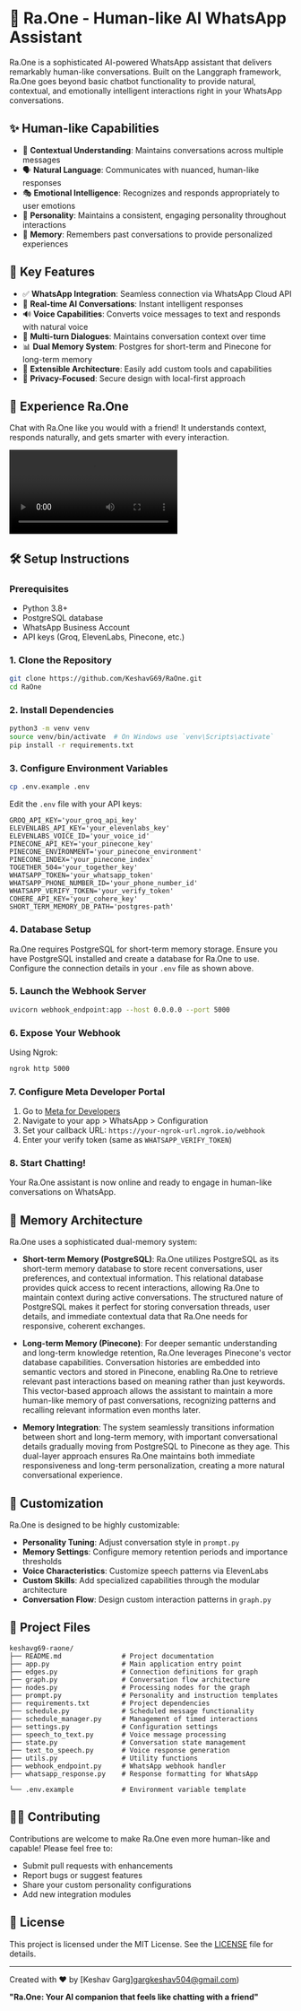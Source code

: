 # 🤖 Ra.One - Human-like AI WhatsApp Assistant

Ra.One is a sophisticated AI-powered WhatsApp assistant that delivers remarkably human-like conversations. Built on the Langgraph framework, Ra.One goes beyond basic chatbot functionality to provide natural, contextual, and emotionally intelligent interactions right in your WhatsApp conversations.

## ✨ Human-like Capabilities

- 🧠 **Contextual Understanding**: Maintains conversations across multiple messages
- 🗣️ **Natural Language**: Communicates with nuanced, human-like responses
- 🎭 **Emotional Intelligence**: Recognizes and responds appropriately to user emotions
- 🧩 **Personality**: Maintains a consistent, engaging personality throughout interactions
- 🤔 **Memory**: Remembers past conversations to provide personalized experiences

## 🚀 Key Features

- ✅ **WhatsApp Integration**: Seamless connection via WhatsApp Cloud API
- 💬 **Real-time AI Conversations**: Instant intelligent responses
- 🔊 **Voice Capabilities**: Converts voice messages to text and responds with natural voice
- 🔗 **Multi-turn Dialogues**: Maintains conversation context over time
- 📊 **Dual Memory System**: Postgres for short-term and Pinecone for long-term memory
- 🧰 **Extensible Architecture**: Easily add custom tools and capabilities
- 🔐 **Privacy-Focused**: Secure design with local-first approach

## 📱 Experience Ra.One

Chat with Ra.One like you would with a friend! It understands context, responds naturally, and gets smarter with every interaction.

![Ra.One in action](https://github.com/KeshavG69/RaOne/assets/your-user-id/raone-demo.mp4) <!-- Replace with actual demo video -->

## 🛠️ Setup Instructions

### Prerequisites

- Python 3.8+
- PostgreSQL database
- WhatsApp Business Account
- API keys (Groq, ElevenLabs, Pinecone, etc.)

### 1. Clone the Repository

```bash
git clone https://github.com/KeshavG69/RaOne.git
cd RaOne
```

### 2. Install Dependencies

```bash
python3 -m venv venv
source venv/bin/activate  # On Windows use `venv\Scripts\activate`
pip install -r requirements.txt
```

### 3. Configure Environment Variables

```bash
cp .env.example .env
```

Edit the `.env` file with your API keys:

```
GROQ_API_KEY='your_groq_api_key'
ELEVENLABS_API_KEY='your_elevenlabs_key'
ELEVENLABS_VOICE_ID='your_voice_id'
PINECONE_API_KEY='your_pinecone_key'
PINECONE_ENVIRONMENT='your_pinecone_environment'
PINECONE_INDEX='your_pinecone_index'
TOGETHER_504='your_together_key'
WHATSAPP_TOKEN='your_whatsapp_token'
WHATSAPP_PHONE_NUMBER_ID='your_phone_number_id'
WHATSAPP_VERIFY_TOKEN='your_verify_token'
COHERE_API_KEY='your_cohere_key'
SHORT_TERM_MEMORY_DB_PATH='postgres-path'
```

### 4. Database Setup

Ra.One requires PostgreSQL for short-term memory storage. Ensure you have PostgreSQL installed and create a database for Ra.One to use. Configure the connection details in your `.env` file as shown above.

### 5. Launch the Webhook Server

```bash
uvicorn webhook_endpoint:app --host 0.0.0.0 --port 5000
```

### 6. Expose Your Webhook

Using Ngrok:

```bash
ngrok http 5000
```

### 7. Configure Meta Developer Portal

1. Go to [Meta for Developers](https://developers.facebook.com/)
2. Navigate to your app > WhatsApp > Configuration
3. Set your callback URL: `https://your-ngrok-url.ngrok.io/webhook`
4. Enter your verify token (same as `WHATSAPP_VERIFY_TOKEN`)

### 8. Start Chatting!

Your Ra.One assistant is now online and ready to engage in human-like conversations on WhatsApp.

## 🧠 Memory Architecture

Ra.One uses a sophisticated dual-memory system:

- **Short-term Memory (PostgreSQL)**: 
  Ra.One utilizes PostgreSQL as its short-term memory database to store recent conversations, user preferences, and contextual information. This relational database provides quick access to recent interactions, allowing Ra.One to maintain context during active conversations. The structured nature of PostgreSQL makes it perfect for storing conversation threads, user details, and immediate contextual data that Ra.One needs for responsive, coherent exchanges.

- **Long-term Memory (Pinecone)**:
  For deeper semantic understanding and long-term knowledge retention, Ra.One leverages Pinecone's vector database capabilities. Conversation histories are embedded into semantic vectors and stored in Pinecone, enabling Ra.One to retrieve relevant past interactions based on meaning rather than just keywords. This vector-based approach allows the assistant to maintain a more human-like memory of past conversations, recognizing patterns and recalling relevant information even months later.

- **Memory Integration**:
  The system seamlessly transitions information between short and long-term memory, with important conversational details gradually moving from PostgreSQL to Pinecone as they age. This dual-layer approach ensures Ra.One maintains both immediate responsiveness and long-term personalization, creating a more natural conversational experience.

## 🔧 Customization

Ra.One is designed to be highly customizable:

- **Personality Tuning**: Adjust conversation style in `prompt.py`
- **Memory Settings**: Configure memory retention periods and importance thresholds
- **Voice Characteristics**: Customize speech patterns via ElevenLabs
- **Custom Skills**: Add specialized capabilities through the modular architecture
- **Conversation Flow**: Design custom interaction patterns in `graph.py`

## 📁 Project Files

```
keshavg69-raone/
├── README.md               # Project documentation
├── app.py                  # Main application entry point
├── edges.py                # Connection definitions for graph
├── graph.py                # Conversation flow architecture
├── nodes.py                # Processing nodes for the graph
├── prompt.py               # Personality and instruction templates
├── requirements.txt        # Project dependencies
├── schedule.py             # Scheduled message functionality
├── schedule_manager.py     # Management of timed interactions
├── settings.py             # Configuration settings
├── speech_to_text.py       # Voice message processing
├── state.py                # Conversation state management
├── text_to_speech.py       # Voice response generation
├── utils.py                # Utility functions
├── webhook_endpoint.py     # WhatsApp webhook handler
├── whatsapp_response.py    # Response formatting for WhatsApp

└── .env.example            # Environment variable template
```

## 👨‍💻 Contributing

Contributions are welcome to make Ra.One even more human-like and capable! Please feel free to:

- Submit pull requests with enhancements
- Report bugs or suggest features
- Share your custom personality configurations
- Add new integration modules

## 🚀 License

This project is licensed under the MIT License. See the [LICENSE](LICENSE) file for details.

---

Created with ❤️ by [Keshav Garg]gargkeshav504@gmail.com)

**"Ra.One: Your AI companion that feels like chatting with a friend"**
